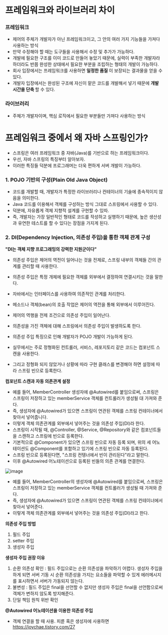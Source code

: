 <h1> 프레임워크와 라이브러리 차이 </h1>

<h3> 프레임워크 </h3>

- 제어의 주체가 개발자가 아닌 프레임워크이고, 그 안의 여러 가지 기능들을 가져다 사용하는 방식
- 만약 수정해야 할 때는 도구들을 사용해서 수정 및 추가가 가능하다.
- 개발에 필요한 구조를 이미 코드로 만들어 놓았기 때문에, 실력이 부족한 개발자라 하더라도 반쯤 완성한 상태에서 필요한 부분을 조립하는 형태의 개발이 가능하다.
- 회사 입장에서는 프레임워크를 사용하면 <b> 일정한 품질 </b> 이 보장되는 결과물을 얻을 수 있다.
- 개발자 입장에서는 완성된 구조에 자신이 맡은 코드를 개발해서 넣기 때문에 <b> 개발 시간을 단축 </b>할 수 있다.

<h3> 라이브러리 </h3>

- 주체가 개발자이며, 핵심 로직에서 필요한 부분들만 가져다 사용하는 방식

<h1> 프레임워크 중에서 왜 자바 스프링인가? </h1>

- 스프링은 여러 프레임워크 중 자바(Java)를 기반으로 하는 프레임워크이다.
- 우선, 자바 스프링의 특징부터 알아보자.
- 이러한 특징들 덕분에 프로그래머는 더욱 편하게 서버 개발이 가능하다.

<h3> 1. POJO 기반의 구성(Plain Old Java Object) </h3>

- 코드를 개발할 때, 개발자가 특정한 라이브러리나 컨테이너의 기술에 종속적이지 않음을 의미한다.
- Java 코드를 이용해서 객체를 구성하는 방식 그대로 스프링에서 사용할 수 있다.
- 덕분에, 자유롭게 객체 지향적 설계를 구현할 수 있따.
- 즉, 개발자는 가장 일반적인 형태로 코드를 작성하고 실행하기 때문에, 높은 생산성과 유연한 테스트를 할 수 있다는 장점을 가지게 된다.

<h3> 2. DI(Dependency Injection, 의존성 주입)을 통한 객체 관계 구성 </h3>

<b> "DI는 객체 지향 프로그래밍의 강력한 지원군이다" </b>

- 의존성 주입은 제어의 역전이 일어나는 것을 전제로, 스프링 내부의 객체들 간의 관계를 관리할 때 사용한다.
- 의존성 주입은 특정 개체에 필요한 객체를 외부에서 결정하여 연결시키는 것을 말한다.
- 자바에서는 인터페이스를 사용하여 의존적인 관계를 처리한다.
- 메소드나 객체(bean)의 호출 작업은 제어의 역전을 통해 외부에서 이루어진다.
- 제어의 역행을 전제 조건으로 의존성 주입이 일어난다.
- 의존성을 가진 객체에 대해 스프링에서 의존성 주입이 발생하도록 한다.
- 의존성 주입 특징으로 인해 개발자가 POJO 개발이 가능하게 된다.

- 실무에서는 주로 정형화된 컨트롤러, 서비스, 레포지토리 같은 코드는 컴포넌트 스캔을 사용한다.
- 그리고 정형화 되지 않았거나 상황에 따라 구현 클래스를 변경해야 하면 설정에 따라 스프링 빈으로 등록한다.

<b> 컴포넌트 스캔과 자동 의존관계 설정 </b>

- 예를 들어, MemberController 생성자에 @Autowired를 붙임으로써, 스프링은 스프링이 저장하고 있는 memberService 객체를 컨트롤러가 생성될 대 가져와 준다.
- 즉, 생성자에 @Autowired가 있으면 스프링이 연관된 객체를 스프링 컨테이너에서 찾아서 넣어줍니다.
- 이렇게 객체 의존관계를 외부에서 넣어주는 것을 의존성 주입(DI)라 한다.
- 스프링이 시작될 때, @Controller, @Service, @Repository와 같은 컴포넌트들을 스캔하고 스프링에 빈으로 등록한다.
- 기본적으로 @Component가 있으면 스프링 빈으로 자동 등록 되며, 위의 세 어노테이션도 @Component를 포함하고 있기에 스프링 빈으로 자동 등록된다.
- 스프링 빈으로 등록된다면, "스프링 컨텡너에서 빈이 관리된다"라고 말한다.
- 이후 @Autowired 어노테이션으로 등록된 빈들의 의존 관계를 연결한다.

![image](https://user-images.githubusercontent.com/62228401/235031974-d7e26fbf-3152-417a-a63b-e687b6472bca.png)

- 예를 들어, MemberController의 생성자에 @Autowired를 붙임으로써, 스프링은 스프링이 저장하고 있는 memberService 객체를 컨트롤러가 생성될 때 가져와 준다.
- 즉, 생성자에 @Autowired가 있으면 스프링이 연관된 객체를 스프링 컨테이너에서 찾아서 넣어준다.
- 이렇게 객체 의존관계를 외부에서 넣어주는 것을 의존성 주입(DI)라고 한다.

<b> 의존성 주입 방법 </b>

1. 필드 주입
2. setter 주입
3. 생성자 주입

<b> 생성자 주입 권장 이유 </b>

1. 순환 의존성 확인 : 필드 주입으로는 순환 의존성을 파악하기 어렵다. 생성자 주입을 하게 되면 서버 기동 시 순환 의존성을 가지는 요소들을 파악할 수 있게 에러메시지를 표시하면서 서버가 가동되지 않는다.
2. 불변성 : 필드 주입은 final을 선언할 수 없지만 생성자 주입은 final을 선언함으로써 객체가 변하지 않도록 방지해준다.
3. 단일 책임 원칙 위반 확인

<b> @Autowired 어노테이션을 이용한 의존성 주입 </b>

- 객체 연결을 할 때 사용. 피륻 혹은 생성자에 사용하면
https://joychae.tistory.com/27
